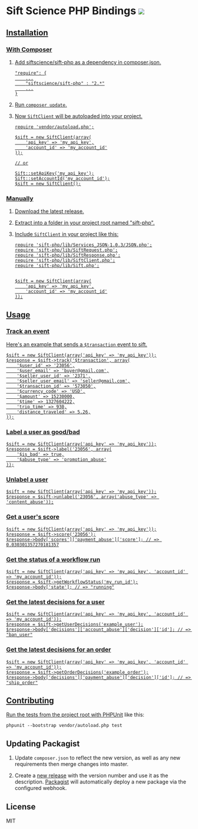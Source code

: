# Sift Science PHP Bindings <a href="https://travis-ci.org/SiftScience/sift-php"><img src="https://travis-ci.org/SiftScience/sift-php.svg?branch=master">


## Installation

### With Composer

1. Add siftscience/sift-php as a dependency in composer.json.

    ```
    "require": {
        ...
        "siftscience/sift-php" : "2.*"
        ...
    }
    ```

2. Run `composer update`.

3. Now `SiftClient` will be autoloaded into your project.


    ```
    require 'vendor/autoload.php';

    $sift = new SiftClient(array(
        'api_key' => 'my_api_key',
        'account_id' => 'my_account_id'
    ));

    // or

    Sift::setApiKey('my_api_key');
    Sift::setAccountId('my_account_id');
    $sift = new SiftClient();
    ```

### Manually

1. Download the latest release.

2. Extract into a folder in your project root named "sift-php".

3. Include `SiftClient` in your project like this:

    ```
    require 'sift-php/lib/Services_JSON-1.0.3/JSON.php';
    require 'sift-php/lib/SiftRequest.php';
    require 'sift-php/lib/SiftResponse.php';
    require 'sift-php/lib/SiftClient.php';
    require 'sift-php/lib/Sift.php';


    $sift = new SiftClient(array(
        'api_key' => 'my_api_key',
        'account_id' => 'my_account_id'
    ));
    ```


## Usage

### Track an event
Here's an example that sends a `$transaction` event to sift.
```
$sift = new SiftClient(array('api_key' => 'my_api_key'));
$response = $sift->track('$transaction', array(
    '$user_id' => '23056',
    '$user_email' => 'buyer@gmail.com',
    '$seller_user_id' => '2371',
    '$seller_user_email' => 'seller@gmail.com',
    '$transaction_id' => '573050',
    '$currency_code' => 'USD',
    '$amount' => 15230000,
    '$time' => 1327604222,
    'trip_time' => 930,
    'distance_traveled' => 5.26,
));
```

### Label a user as good/bad
```
$sift = new SiftClient(array('api_key' => 'my_api_key'));
$response = $sift->label('23056', array(
    '$is_bad' => true,
    '$abuse_type' => 'promotion_abuse'
));
```

### Unlabel a user
```
$sift = new SiftClient(array('api_key' => 'my_api_key'));
$response = $sift->unlabel('23056', array('abuse_type' => 'content_abuse'));
```

### Get a user's score
```
$sift = new SiftClient(array('api_key' => 'my_api_key'));
$response = $sift->score('23056');
$response->body['scores']['payment_abuse']['score']; // => 0.030301357270181357
```

### Get the status of a workflow run
```
$sift = new SiftClient(array('api_key' => 'my_api_key', 'account_id' => 'my_account_id'));
$response = $sift->getWorkflowStatus('my_run_id');
$response->body['state']; // => "running"
```

### Get the latest decisions for a user
```
$sift = new SiftClient(array('api_key' => 'my_api_key', 'account_id' => 'my_account_id'));
$response = $sift->getUserDecisions('example_user');
$response->body['decisions']['account_abuse']['decision']['id']; // => "ban_user"
```

### Get the latest decisions for an order
```
$sift = new SiftClient(array('api_key' => 'my_api_key', 'account_id' => 'my_account_id'));
$response = $sift->getOrderDecisions('example_order');
$response->body['decisions']['payment_abuse']['decision']['id']; // => "ship_order"
```

## Contributing
Run the tests from the project root with [PHPUnit](http://phpunit.de) like this:

```
phpunit --bootstrap vendor/autoload.php test
```


## Updating Packagist

1. Update `composer.json` to reflect the new version, as well as any
   new requirements then merge changes into master.

2. Create a [new release](https://github.com/SiftScience/sift-php/releases)
    with the version number and use it as the description.
    [Packagist](https://packagist.org/packages/siftscience/sift-php) will
    automatically deploy a new package via the configured webhook.


## License

MIT
